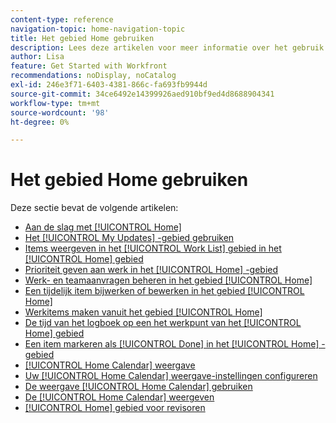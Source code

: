 ```yaml
---
content-type: reference
navigation-topic: home-navigation-topic
title: Het gebied Home gebruiken
description: Lees deze artikelen voor meer informatie over het gebruik van het gebied Home in Adobe Workfront.
author: Lisa
feature: Get Started with Workfront
recommendations: noDisplay, noCatalog
exl-id: 246e3f71-6403-4381-866c-fa693fb9944d
source-git-commit: 34ce6492e14399926aed910bf9ed4d8688904341
workflow-type: tm+mt
source-wordcount: '98'
ht-degree: 0%

---
```


# Het gebied Home gebruiken

Deze sectie bevat de volgende artikelen:

* [Aan de slag met [!UICONTROL Home]](../../../workfront-basics/using-home/using-the-home-area/get-started-with-home.md)
* [Het [!UICONTROL My Updates] -gebied gebruiken](../../../workfront-basics/using-home/using-the-home-area/my-updates-area.md)
* [Items weergeven in het [!UICONTROL Work List] gebied in het [!UICONTROL Home] gebied](../../../workfront-basics/using-home/using-the-home-area/display-items-in-home-work-list.md)
* [Prioriteit geven aan werk in het [!UICONTROL Home] -gebied](../../../workfront-basics/using-home/using-the-home-area/prioritize-work-in-home.md)
* [Werk- en teamaanvragen beheren in het gebied [!UICONTROL Home]](../../../workfront-basics/using-home/using-the-home-area/manage-work-and-team-requests-home.md)
* [Een tijdelijk item bijwerken of bewerken in het gebied [!UICONTROL Home]](../../../workfront-basics/using-home/using-the-home-area/update-and-edit-work-item-home.md)
* [Werkitems maken vanuit het gebied [!UICONTROL Home]](../../../workfront-basics/using-home/using-the-home-area/create-work-items-in-home.md)
* [De tijd van het logboek op een het werkpunt van het [!UICONTROL Home] gebied](../../../workfront-basics/using-home/using-the-home-area/log-time-on-work-item-in-home.md)
* [Een item markeren als [!UICONTROL Done] in het [!UICONTROL Home] -gebied](../../../workfront-basics/using-home/using-the-home-area/mark-item-done-in-home.md)
* [[!UICONTROL Home Calendar] weergave](../../../workfront-basics/using-home/using-the-home-area/home-calendar-view.md)
* [Uw [!UICONTROL Home Calendar] weergave-instellingen configureren](../../../workfront-basics/using-home/using-the-home-area/configure-home-calendar-view.md)
* [De weergave [!UICONTROL Home Calendar] gebruiken](../../../workfront-basics/using-home/using-the-home-area/use-home-calendar-view.md)
* [De [!UICONTROL Home Calendar] weergeven](../../../workfront-basics/using-home/using-the-home-area/view-home-calendar.md)
* [[!UICONTROL Home] gebied voor revisoren](../../../workfront-basics/using-home/using-the-home-area/home-for-reviewers.md)
